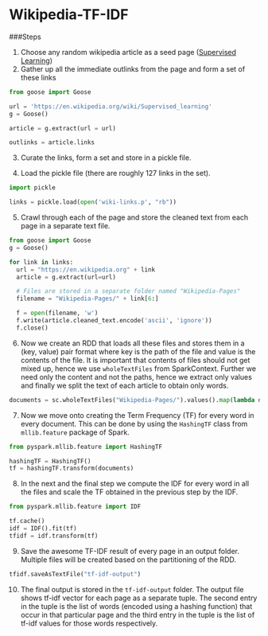 # Wikipedia-TF-IDF

###Steps

1. Choose any random wikipedia article as a seed page ([Supervised Learning](https://en.wikipedia.org/wiki/Supervised_learning))
2. Gather up all the immediate outlinks from the page and form a set of these links

  ```python
  from goose import Goose

  url = 'https://en.wikipedia.org/wiki/Supervised_learning'
  g = Goose()

  article = g.extract(url = url)

  outlinks = article.links
  ```

3. Curate the links, form a set and store in a pickle file.

4. Load the pickle file (there are roughly 127 links in the set).

  ```python
  import pickle

  links = pickle.load(open('wiki-links.p', "rb"))
  ```

5. Crawl through each of the page and store the cleaned text from each page in a separate text file.

  ```python
  from goose import Goose
  g = Goose()

  for link in links:
    url = "https://en.wikipedia.org" + link
    article = g.extract(url=url)

    # Files are stored in a separate folder named "Wikipedia-Pages"
    filename = "Wikipedia-Pages/" + link[6:]

    f = open(filename, 'w')
    f.write(article.cleaned_text.encode('ascii', 'ignore'))
    f.close()

  ```
6. Now we create an RDD that loads all these files and stores them in a (key, value) pair format where key is the path of the file and value is the contents of the file. It is important that contents of files should not get mixed up, hence we use `wholeTextFiles` from SparkContext. Further we need only the content and not the paths, hence we extract only values and finally we split the text of each article to obtain only words.

  ```python
  documents = sc.wholeTextFiles("Wikipedia-Pages/").values().map(lambda doc: re.split('\W+', doc))
  ```
7. Now we move onto creating the Term Frequency (TF) for every word in every document. This can be done by using the `HashingTF` class from `mllib.feature` package of Spark.

  ```python
  from pyspark.mllib.feature import HashingTF

  hashingTF = HashingTF()
  tf = hashingTF.transform(documents)
  ```
8. In the next and the final step we compute the IDF for every word in all the files and scale the TF obtained in the previous step by the IDF.

  ```python
  from pyspark.mllib.feature import IDF

  tf.cache()
  idf = IDF().fit(tf)
  tfidf = idf.transform(tf)
  ```

9. Save the awesome TF-IDF result of every page in an output folder. Multiple files will be created based on the partitioning of the RDD.

  ```python
  tfidf.saveAsTextFile("tf-idf-output")
  ```
10. The final output is stored in the `tf-idf-output` folder. The output file shows tf-idf vector for each page as a separate tuple. The second entry in the tuple is the list of words (encoded using a hashing function) that occur in that particular page and the third entry in the tuple is the list of tf-idf values for those words respectively.
